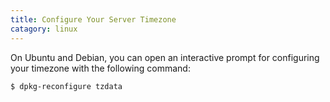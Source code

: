 ```yaml
--- 
title: Configure Your Server Timezone
catagory: linux
---
```


On Ubuntu and Debian, you can open an interactive prompt for configuring
your timezone with the following command:

```bash
$ dpkg-reconfigure tzdata
```

